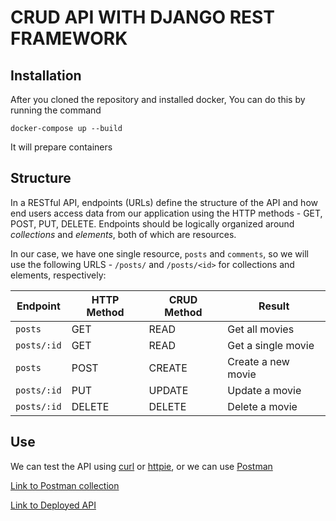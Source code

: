 # CRUD API WITH DJANGO REST FRAMEWORK

## Installation
After you cloned the repository and installed docker,
You can do this by running the command
```
docker-compose up --build
```
It will prepare containers

## Structure
In a RESTful API, endpoints (URLs) define the structure of the API and how end users access data from our application using the HTTP methods - GET, POST, PUT, DELETE. Endpoints should be logically organized around _collections_ and _elements_, both of which are resources.

In our case, we have one single resource, `posts` and `comments`, so we will use the following URLS - `/posts/` and `/posts/<id>` for collections and elements, respectively:

Endpoint |HTTP Method | CRUD Method | Result
-- | -- |-- |--
`posts` | GET | READ | Get all movies
`posts/:id` | GET | READ | Get a single movie
`posts`| POST | CREATE | Create a new movie
`posts/:id` | PUT | UPDATE | Update a movie
`posts/:id` | DELETE | DELETE | Delete a movie

## Use
We can test the API using [curl](https://curl.haxx.se/) or [httpie](https://github.com/jakubroztocil/httpie#installation), or we can use [Postman](https://www.postman.com/)

[Link to Postman collection](https://solar-shuttle-540014.postman.co/workspace/Chatbot~673ad0b5-f79d-4d26-aca9-e37a9e6947af/overview)

[Link to Deployed API](http://64.225.98.124:8030/api/v1)
